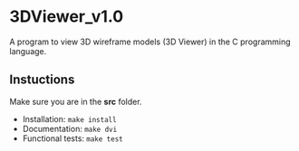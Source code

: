 # 3DViewer_v1.0
A program to view 3D wireframe models (3D Viewer) in the C programming language.
## Instuctions
Make sure you are in the **src** folder.
- Installation: ```make install```
- Documentation: ```make dvi```
- Functional tests: ```make test```